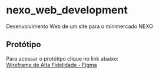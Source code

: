 # nexo_web_development
Desenvolvimento Web de um site para o minimercado NEXO

## Protótipo
Para acessar o protótipo clique no link abaixo: <br>
[Wireframe de Alta Fidelidade - Figma](https://www.figma.com/design/fOIIHWUM5y38nKPWdgzPHw/Wireframe-de-Alta-Fidelidade?node-id=0-1&t=tiMARViuUNEvmBct-1&classId=0b423ead-e2a2-4e37-8cc6-2147a1fbaacb&assignmentId=2f3f8078-aa90-4ef4-b888-6e7eecf3527e&submissionId=78f0ce38-e946-aba6-c140-ff7212e9aca2)


